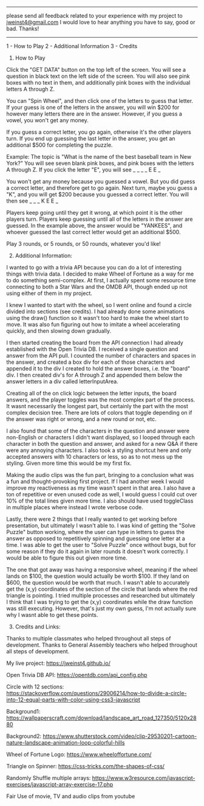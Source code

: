****
please send all feedback related to your experience with my project to jweinst4@gmail.com
I would love to hear anything you have to say, good or bad.  Thanks!
****

1 - How to Play
2 - Additional Information
3 - Credits

1) How to Play

Click the "GET DATA" button on the top left of the screen.  You will see a question in black text on the left side of the screen.  You will also see pink boxes with no text in them, and additionally pink boxes with the individual letters A through Z.

You can "Spin Wheel", and then click one of the letters to guess that letter.  If your guess is one of the letters in the answer, you will win $200 for however many letters there are in the answer.  However, if you guess a vowel, you won't get any money.

If you guess a correct letter, you go again, otherwise it's the other players turn.  If you end up guessing the last letter in the answer, you get an additional $500 for completing the puzzle.

Example:  The topic is "What is the name of the best baseball team in New York?"
You will see seven blank pink boxes, and pink boxes with the letters A through Z.  If you click the letter "E", you will see
_ _ _ _ E E _

You won't get any money because you guessed a vowel.  But you did guess a correct letter, and therefore get to go again.  Next turn, maybe you guess a "K", and you will get $200 because you guessed a correct letter. You will then see
_ _ _ K E E _

Players keep going until they get it wrong, at which point it is the other players turn.  Players keep guessing until all of the letters in the answer are guessed.  In the example above, the answer would be "YANKEES", and whoever guessed the last correct letter would get an additional $500.

Play 3 rounds, or 5 rounds, or 50 rounds, whatever you'd like!


2) Additional Information:

I wanted to go with a trivia API because you can do a lot of interesting things with trivia data.  I decided to make Wheel of Fortune as a way for me to do something semi-complex.  At first, I actually spent some resource time connecting to both a Star Wars and the OMDB API, though ended up not using either of them in my project.

I knew I wanted to start with the wheel, so I went online and found a circle divided into sections (see credits).  I had already done some animations using the draw() function so it wasn't too hard to make the wheel start to move.  It was also fun figuring out how to imitate a wheel accelerating quickly, and then slowing down gradually.

I then started creating the board from the API connection I had already established with the Open Trivia DB.  I received a single question and answer from the API pull.  I counted the number of characters and spaces in the answer, and created a box div for each of those characters and appended it to the div I created to hold the answer boxes, i.e. the "board" div.  I then created div's for A through Z and appended them below the answer letters in a div called letterInputArea.

Creating all of the on click logic between the letter inputs, the board answers, and the player toggles was the most complex part of the process. It wasnt necessarily the longest part, but certainly the part with the most complex decision tree.  There are lots of colors that toggle depending on if the answer was right or wrong, and a new round or not, etc.

I also found that some of the characters in the question and answer were non-English or characters I didn't want displayed, so I looped through each character in both the question and answer, and asked for a new Q&A if there were any annoying characters.  I also took a styling shortcut here and only accepted answers with 10 characters or less, so as to not mess up the styling.  Given more time this would be my first fix.

Making the audio clips was the fun part, bringing to a conclusion what was a fun and thought-provoking first project.  If I had another week I would improve my reactiveness as my time wasn't spent in that area.  I also have a ton of repetitive or even unused code as well, I would guess I could cut over 10% of the total lines given more time.  I also should have used toggleClass in multiple places where instead I wrote verbose code.

Lastly, there were 2 things that I really wanted to get working before presentation, but ultimately I wasn't able to.  I was kind of getting the "Solve Puzzle" button working, where the user can type in letters to guess the answer as opposed to repetitively spinning and guessing one letter at a time.  I was able to get the user to "Solve Puzzle" once without bugs, but for some reason if they do it again in later rounds it doesn't work correctly.  I would be able to figure this out given more time.

The one that got away was having a responsive wheel, meaning if the wheel lands on $100, the question would actually be worth $100.  If they land on $600, the question would be worth that much.  I wasn't able to accurately get the (x,y) coordinates of the section of the circle that lands where the red triangle is pointing.  I tried multiple processes and researched but ultimately I think that I was trying to get the (x,y) coordinates while the draw function was still executing.  However, that's just my own guess, I'm not actually sure why I wasnt able to get these points.

3) Credits and Links:

Thanks to multiple classmates who helped throughout all steps of development.  Thanks to General Assembly teachers who helped throughout all steps of development.

My live project:
https://jweinst4.github.io/

Open Trivia DB API:
https://opentdb.com/api_config.php

Circle with 12 sections:
https://stackoverflow.com/questions/29006214/how-to-divide-a-circle-into-12-equal-parts-with-color-using-css3-javascript

Background1:
https://wallpaperscraft.com/download/landscape_art_road_127350/5120x2880

Background2:
https://www.shutterstock.com/video/clip-29530201-cartoon-nature-landscape-animation-loop-colorful-hills

Wheel of Fortune Logo:
https://www.wheeloffortune.com/

Triangle on Spinner:
https://css-tricks.com/the-shapes-of-css/

Randomly Shuffle multiple arrays:
https://www.w3resource.com/javascript-exercises/javascript-array-exercise-17.php

Fair Use of movie, TV and audio clips from youtube


